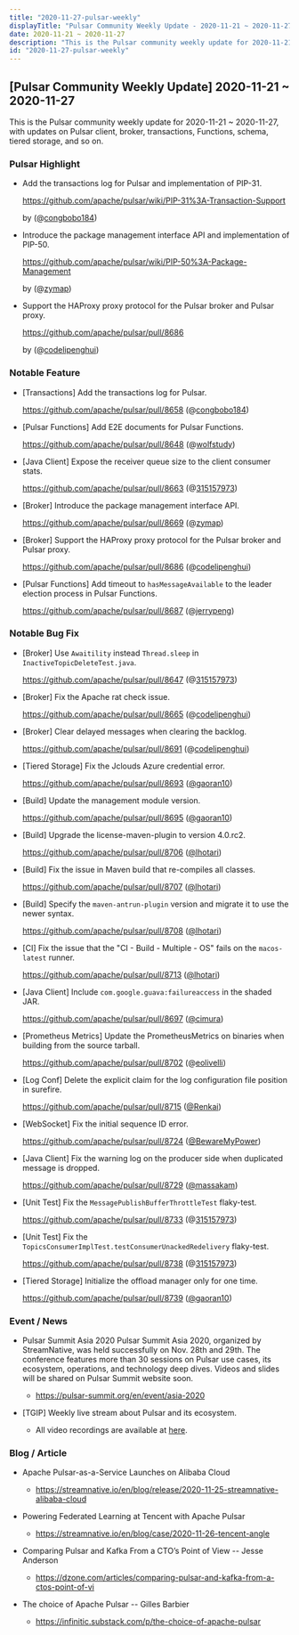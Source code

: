 ```yaml
---
title: "2020-11-27-pulsar-weekly"
displayTitle: "Pulsar Community Weekly Update - 2020-11-21 ~ 2020-11-27"
date: 2020-11-21 ~ 2020-11-27
description: "This is the Pulsar community weekly update for 2020-11-21 ~ 2020-11-27, with updates on Pulsar client, broker, transactions, Functions, schema, tiered storage, and so on."
id: "2020-11-27-pulsar-weekly"
---
```


## [Pulsar Community Weekly Update] 2020-11-21 ~ 2020-11-27

This is the Pulsar community weekly update for 2020-11-21 ~ 2020-11-27, with updates on Pulsar client, broker, transactions, Functions, schema, tiered storage, and so on.

### Pulsar Highlight

- Add the transactions log for Pulsar and implementation of PIP-31.

    https://github.com/apache/pulsar/wiki/PIP-31%3A-Transaction-Support

    by (@[congbobo184](https://github.com/congbobo184))

- Introduce the package management interface API and implementation of PIP-50.

    https://github.com/apache/pulsar/wiki/PIP-50%3A-Package-Management

    by (@[zymap](https://github.com/zymap))

- Support the HAProxy proxy protocol for the Pulsar broker and Pulsar proxy.

    https://github.com/apache/pulsar/pull/8686

    by (@[codelipenghui](https://github.com/codelipenghui))

### Notable Feature

- [Transactions] Add the transactions log for Pulsar.

    https://github.com/apache/pulsar/pull/8658 (@[congbobo184](https://github.com/congbobo184))

- [Pulsar Functions] Add E2E documents for Pulsar Functions.

    https://github.com/apache/pulsar/pull/8648 (@[wolfstudy](https://github.com/wolfstudy))

- [Java Client] Expose the receiver queue size to the client consumer stats.

    https://github.com/apache/pulsar/pull/8663 (@[315157973](https://github.com/315157973))

- [Broker] Introduce the package management interface API.

    https://github.com/apache/pulsar/pull/8669 (@[zymap](https://github.com/zymap))

- [Broker] Support the HAProxy proxy protocol for the Pulsar broker and Pulsar proxy.

    https://github.com/apache/pulsar/pull/8686 (@[codelipenghui](https://github.com/codelipenghui))

- [Pulsar Functions] Add timeout to `hasMessageAvailable` to the leader election process in Pulsar Functions.

    https://github.com/apache/pulsar/pull/8687 (@[jerrypeng](https://github.com/jerrypeng))

### Notable Bug Fix

- [Broker] Use `Awaitility` instead `Thread.sleep` in `InactiveTopicDeleteTest.java`.

    https://github.com/apache/pulsar/pull/8647 (@[315157973](https://github.com/315157973))

- [Broker] Fix the Apache rat check issue.

    https://github.com/apache/pulsar/pull/8665 (@[codelipenghui](https://github.com/codelipenghui))

- [Broker] Clear delayed messages when clearing the backlog.

    https://github.com/apache/pulsar/pull/8691 (@[codelipenghui](https://github.com/codelipenghui))

- [Tiered Storage] Fix the Jclouds Azure credential error.

    https://github.com/apache/pulsar/pull/8693 ([@gaoran10](https://github.com/gaoran10))

- [Build] Update the management module version.

    https://github.com/apache/pulsar/pull/8695 ([@gaoran10](https://github.com/gaoran10))

- [Build] Upgrade the license-maven-plugin to version 4.0.rc2.

    https://github.com/apache/pulsar/pull/8706 ([@lhotari](https://github.com/lhotari))

- [Build] Fix the issue in Maven build that re-compiles all classes.

    https://github.com/apache/pulsar/pull/8707 ([@lhotari](https://github.com/lhotari))

- [Build] Specify the `maven-antrun-plugin` version and migrate it to use the newer syntax.

    https://github.com/apache/pulsar/pull/8708 ([@lhotari](https://github.com/lhotari))

- [CI] Fix the issue that the "CI - Build - Multiple - OS" fails on the `macos-latest` runner.

    https://github.com/apache/pulsar/pull/8713 ([@lhotari](https://github.com/lhotari))

- [Java Client] Include `com.google.guava:failureaccess` in the shaded JAR.

    https://github.com/apache/pulsar/pull/8697 ([@cimura](https://github.com/cimura))

- [Prometheus Metrics] Update the PrometheusMetrics on binaries when building from the source tarball.

    https://github.com/apache/pulsar/pull/8702 (@[eolivelli](https://github.com/eolivelli))

- [Log Conf] Delete the explicit claim for the log configuration file position in surefire.

    https://github.com/apache/pulsar/pull/8715 ([@Renkai](https://github.com/Renkai))

- [WebSocket] Fix the initial sequence ID error.

    https://github.com/apache/pulsar/pull/8724 ([@BewareMyPower](https://github.com/BewareMyPower))

- [Java Client] Fix the warning log on the producer side when duplicated message is dropped.

    https://github.com/apache/pulsar/pull/8729 ([@massakam](https://github.com/massakam))

- [Unit Test] Fix the `MessagePublishBufferThrottleTest` flaky-test.

    https://github.com/apache/pulsar/pull/8733 (@[315157973](https://github.com/315157973))

- [Unit Test] Fix the `TopicsConsumerImplTest.testConsumerUnackedRedelivery` flaky-test.

    https://github.com/apache/pulsar/pull/8738 (@[315157973](https://github.com/315157973))

- [Tiered Storage] Initialize the offload manager only for one time.

    https://github.com/apache/pulsar/pull/8739 ([@gaoran10](https://github.com/gaoran10))

### Event / News

-  Pulsar Summit Asia 2020
Pulsar Summit Asia 2020, organized by StreamNative, was held successfully on Nov. 28th and 29th. The conference features more than 30 sessions on Pulsar use cases, its ecosystem, operations, and technology deep dives. Videos and slides will be shared on Pulsar Summit website soon.

   - https://pulsar-summit.org/en/event/asia-2020

- [TGIP] Weekly live stream about Pulsar and its ecosystem.

  - All video recordings are available at [here](https://streamnative.io/resource#tgip).

### Blog / Article

- Apache Pulsar-as-a-Service Launches on Alibaba Cloud

  - https://streamnative.io/en/blog/release/2020-11-25-streamnative-alibaba-cloud

- Powering Federated Learning at Tencent with Apache Pulsar

  - https://streamnative.io/en/blog/case/2020-11-26-tencent-angle

- Comparing Pulsar and Kafka From a CTO’s Point of View -- Jesse Anderson 

  - https://dzone.com/articles/comparing-pulsar-and-kafka-from-a-ctos-point-of-vi

- The choice of Apache Pulsar -- Gilles Barbier

  - https://infinitic.substack.com/p/the-choice-of-apache-pulsar
